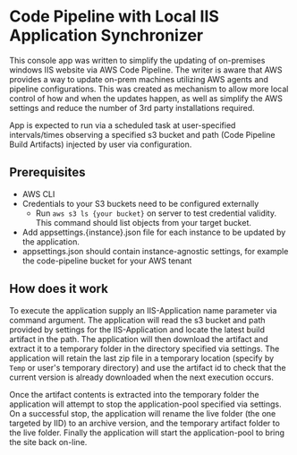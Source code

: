 # Code Pipeline with Local IIS Application Synchronizer

This console app was written to simplify the updating of on-premises windows IIS website via AWS Code Pipeline. The writer is aware that AWS provides a way to update on-prem machines utilizing AWS agents and pipeline configurations. This was created as mechanism to allow more local control of how and when the updates happen, as well as simplify the AWS settings and reduce the number of 3rd party installations required.

App is expected to run via a scheduled task at user-specified intervals/times observing a specified s3 bucket and path (Code Pipeline Build Artifacts) injected by user via configuration.

## Prerequisites
- AWS CLI 
- Credentials to your S3 buckets need to be configured externally 
  - Run `aws s3 ls {your bucket}` on server to test credential validity. This command should list objects from your target bucket.
- Add appsettings.{instance}.json file for each instance to be updated by the application.
- appsettings.json should contain instance-agnostic settings, for example the code-pipeline bucket for your AWS tenant

## How does it work
To execute the application supply an IIS-Application name parameter via command argument. The application will read the s3 bucket and path provided by settings for the IIS-Application and locate the latest build artifact in the path. The application will then download the artifact and extract it to a temporary folder in the directory specified via settings. The application will retain the last zip file in a temporary location (specify by `Temp` or user's temporary directory) and use the artifact id to check that the current version is already downloaded when the next execution occurs.

Once the artifact contents is extracted into the temporary folder the application will attempt to stop the application-pool specified via settings. On a successful stop, the application will rename the live folder (the one targeted by IID) to an archive version, and the temporary artifact folder to the live folder.
Finally the application will start the application-pool to bring the site back on-line.